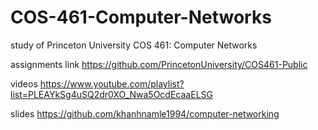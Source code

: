 # COS-461-Computer-Networks

study of Princeton University COS 461: Computer Networks

assignments link https://github.com/PrincetonUniversity/COS461-Public

videos https://www.youtube.com/playlist?list=PLEAYkSg4uSQ2dr0XO_Nwa5OcdEcaaELSG

slides https://github.com/khanhnamle1994/computer-networking
